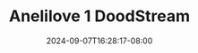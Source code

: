 --- 
title: "Anelilove 1  DoodStream"
description: "video   Anelilove 1  DoodStream doodstream durasi panjang  "
date: 2024-09-07T16:28:17-08:00
file_code: "6a4i97p0t519"
draft: false
cover: "ofaif7s5y78smbbo.jpg"
tags: ["Anelilove", "DoodStream", "bokep-indo", "bokep-viral", "bokep-ig"]
length: 2891
fld_id: "1483141"
foldername: "Anelilove"
categories: ["Anelilove"]
views: 0
---